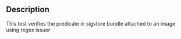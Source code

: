 ## Description

This test verifies the predicate in sigstore bundle attached to an image using regex issuer

